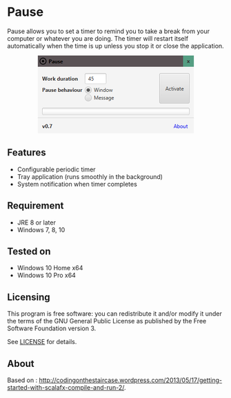 Pause
===================
Pause allows you to set a timer to remind you to take a break from your computer or whatever you are doing. The timer will restart itself automatically when the time is up unless you stop it or close the application.

<p align="center">
  <img src="https://github.com/Thomsch/pause/blob/develop/showcase.png?raw=true" alt="Showcase of the app"/>
</p>

Features
-------
* Configurable periodic timer
* Tray application (runs smoothly in the background)
* System notification when timer completes

Requirement
-------
* JRE 8 or later
* Windows 7, 8, 10

Tested on
-------
* Windows 10 Home x64
* Windows 10 Pro  x64

Licensing
-------
This program is free software: you can redistribute it and/or modify it under the terms of the GNU General Public License as published by the Free Software Foundation version 3.

See [LICENSE](LICENSE) for details.

About
-------
Based on : http://codingonthestaircase.wordpress.com/2013/05/17/getting-started-with-scalafx-compile-and-run-2/.

